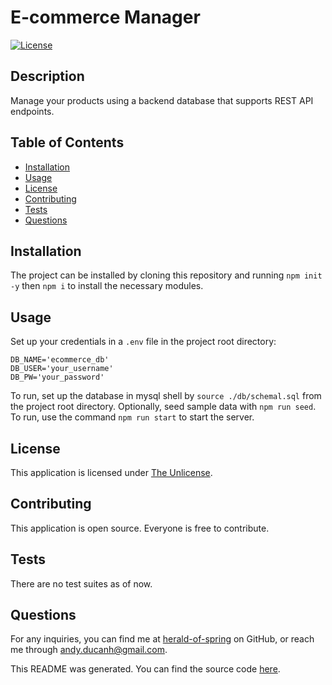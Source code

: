 # E-commerce Manager
[![License](https://img.shields.io/badge/license-The%20Unlicense-brightgreen)](https://www.choosealicense.com/licenses/unlicense)
## Description
Manage your products using a backend database that supports REST API endpoints.
## Table of Contents
- [Installation](#installation)
- [Usage](#usage)
- [License](#license)
- [Contributing](#contributing)
- [Tests](#tests)
- [Questions](#questions)
## Installation
The project can be installed by cloning this repository and running `npm init -y` then `npm i` to install the necessary modules.
## Usage
Set up your credentials in a `.env` file in the project root directory: 
```
DB_NAME='ecommerce_db'
DB_USER='your_username'
DB_PW='your_password'
```
To run, set up the database in mysql shell by `source ./db/schemal.sql` from the project root directory. Optionally, seed sample data with `npm run seed`. To run, use the command `npm run start` to start the server.
## License
This application is licensed under [The Unlicense](https://www.choosealicense.com/licenses/unlicense).
## Contributing
This application is open source. Everyone is free to contribute.
## Tests
There are no test suites as of now.
## Questions
For any inquiries, you can find me at [herald-of-spring](https://github.com/herald-of-spring) on GitHub, or reach me through andy.ducanh@gmail.com.

This README was generated. You can find the source code [here](https://github.com/herald-of-spring/readme-shortcut).